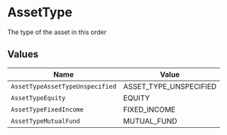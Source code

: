 # AssetType

The type of the asset in this order


## Values

| Name                            | Value                           |
| ------------------------------- | ------------------------------- |
| `AssetTypeAssetTypeUnspecified` | ASSET_TYPE_UNSPECIFIED          |
| `AssetTypeEquity`               | EQUITY                          |
| `AssetTypeFixedIncome`          | FIXED_INCOME                    |
| `AssetTypeMutualFund`           | MUTUAL_FUND                     |